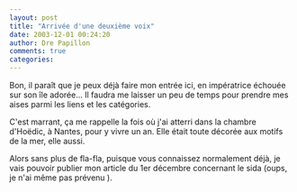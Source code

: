 ```yaml
---
layout: post
title: "Arrivée d'une deuxième voix"
date: 2003-12-01 00:24:20
author: Dre Papillon
comments: true
categories: 
---
```



Bon, il paraît que je peux déjà faire mon entrée ici, en impératrice échouée sur son île adorée...  Il faudra me laisser un peu de temps pour prendre mes aises parmi les liens et les catégories.

C'est marrant, ça me rappelle la fois où j'ai atterri dans la chambre d'Hoëdic, à Nantes, pour y vivre un an.  Elle était toute décorée aux motifs de la mer, elle aussi.

Alors sans plus de fla-fla, puisque vous  connaissez normalement déjà, je vais pouvoir publier mon article du 1er décembre concernant le sida (oups, je n'ai même pas prévenu ).